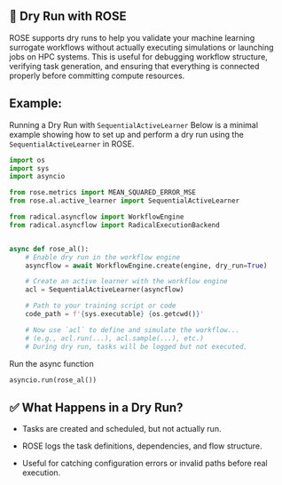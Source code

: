 ## 🧪 Dry Run with ROSE
ROSE supports dry runs to help you validate your machine learning surrogate workflows without actually executing simulations or launching jobs on HPC systems. This is useful for debugging workflow structure, verifying task generation, and ensuring that everything is connected properly before committing compute resources.


## Example:

Running a Dry Run with `SequentialActiveLearner`
Below is a minimal example showing how to set up and perform a dry run using the `SequentialActiveLearner` in ROSE.

```python
import os
import sys
import asyncio

from rose.metrics import MEAN_SQUARED_ERROR_MSE
from rose.al.active_learner import SequentialActiveLearner

from radical.asyncflow import WorkflowEngine
from radical.asyncflow import RadicalExecutionBackend


async def rose_al():
    # Enable dry run in the workflow engine
    asyncflow = await WorkflowEngine.create(engine, dry_run=True)

    # Create an active learner with the workflow engine
    acl = SequentialActiveLearner(asyncflow)

    # Path to your training script or code
    code_path = f'{sys.executable} {os.getcwd()}'

    # Now use `acl` to define and simulate the workflow...
    # (e.g., acl.run(...), acl.sample(...), etc.)
    # During dry run, tasks will be logged but not executed.
```

Run the async function
```python
asyncio.run(rose_al())
```

## ✅ What Happens in a Dry Run?
* Tasks are created and scheduled, but not actually run.

* ROSE logs the task definitions, dependencies, and flow structure.

* Useful for catching configuration errors or invalid paths before real execution.